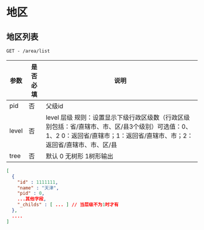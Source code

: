 # 地区
## 地区列表

```html
GET - /area/list
```

| 参数  | 是否必填 | 说明                                                         |
| ----- | -------- | ------------------------------------------------------------ |
| pid   | 否       | 父级id                                                       |
| level | 否       | level 层级 规则：设置显示下级行政区级数（行政区级别包括：省/直辖市、市、区/县3个级别）可选值：0、1、2  0：返回省/直辖市；1：返回省/直辖市、市；2：返回省/直辖市、市、区/县 |
| tree  | 否       | 默认 0 无树形 1树形输出                                      |

```json
[
  {
    "id" : 1111111,
    "name" : "天津",
    "pid" : 0,
    ...其他字段,
    "_childs" : [ ... ] // 当层级不为1时才有
  },
  ....
]
```

